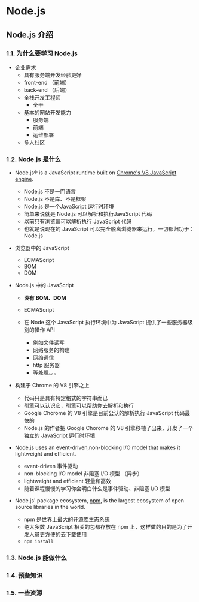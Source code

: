 # Node.js

## Node.js 介绍

### 1.1. 为什么要学习 Node.js

- 企业需求
  + 具有服务端开发经验更好
  + front-end （前端）
  + back-end （后端）
  + 全栈开发工程师
    * 全干
  + 基本的网站开发能力
    * 服务端
    * 前端
    * 运维部署
  + 多人社区

### 1.2. Node.js 是什么

+ Node.js® is a JavaScript runtime built on [Chrome's V8 JavaScript engine](https://v8.dev/).

  + Node.js 不是一门语言
  + Node.js 不是库、不是框架
  + Node.js 是一个JavaScript 运行时环境
  + 简单来说就是 Node.js 可以解析和执行JavaScript 代码
  + 以前只有浏览器可以解析执行 JavaScript 代码
  + 也就是说现在的 JavaScript 可以完全脱离浏览器来运行，一切都归功于：Node.js

+ 浏览器中的 JavaScript

  * ECMAScript
  * BOM
  * DOM

+ Node.js 中的 JavaScript

  * **没有 BOM、DOM**

  * ECMAScript
  * 在 Node 这个 JavaScript 执行环境中为 JavaScript 提供了一些服务器级别的操作 API
    - 例如文件读写
    - 网络服务的构建
    - 网络通信
    - http 服务器
    - 等处理。。。

+ 构建于 Chrome 的 V8 引擎之上

  * 代码只是具有特定格式的字符串而已
  * 引擎可以认识它，引擎可以帮助你去解析和执行
  * Google Chorome 的 V8 引擎是目前公认的解析执行 JavaScript 代码最快的
  * Node.js 的作者把 Google Chorome 的 V8 引擎移植了出来，开发了一个独立的 JavaScript 运行时环境

+ Node.js uses an event-driven,non-blocking I/O model that makes it lightweight and efficient.

  + event-driven 事件驱动
  + non-blocking I/O model 非阻塞 I/O 模型 （异步）
  + lightweight and efficient 轻量和高效
  + 随着课程慢慢的学习你会明白什么是事件驱动、非阻塞 I/O 模型

+ Node.js' package ecosystem, [npm](https://www.npmjs.com/package/npm), is the largest ecosystem of open source libraries in the world.

  * npm 是世界上最大的开源库生态系统
  * 绝大多数 JavaScript 相关的包都存放在 npm 上，这样做的目的是为了开发人员更方便的去下载使用
  * `npm install`

### 1.3. Node.js 能做什么

### 1.4. 预备知识

### 1.5. 一些资源

